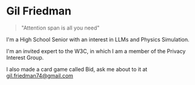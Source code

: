 # Gil Friedman
> "Attention span is all you need"

I'm a High School Senior with an interest in LLMs and Physics Simulation. 

I'm  an invited expert to the W3C, in which I am a member of the Privacy Interest Group.

I also made a card game called Bid, ask me about to it at gil.friedman74@gmail.com
